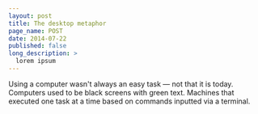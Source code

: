```yaml
---
layout: post
title: The desktop metaphor
page_name: POST
date: 2014-07-22
published: false
long_description: >
  lorem ipsum
---
```


Using a computer wasn't always an easy task — not that it is today. Computers
used to be black screens with green text. Machines that executed one task at a
time based on commands inputted via a terminal.
